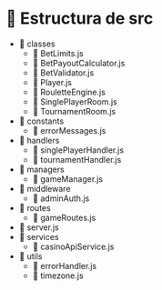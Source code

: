 # 📂 Estructura de src

- 📂 classes
  - 📄 BetLimits.js
  - 📄 BetPayoutCalculator.js
  - 📄 BetValidator.js
  - 📄 Player.js
  - 📄 RouletteEngine.js
  - 📄 SinglePlayerRoom.js
  - 📄 TournamentRoom.js
- 📂 constants
  - 📄 errorMessages.js
- 📂 handlers
  - 📄 singlePlayerHandler.js
  - 📄 tournamentHandler.js
- 📂 managers
  - 📄 gameManager.js
- 📂 middleware
  - 📄 adminAuth.js
- 📂 routes
  - 📄 gameRoutes.js
- 📄 server.js
- 📂 services
  - 📄 casinoApiService.js
- 📂 utils
  - 📄 errorHandler.js
  - 📄 timezone.js
